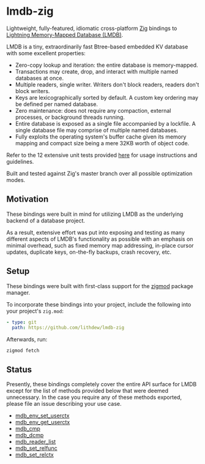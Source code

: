 # lmdb-zig

Lightweight, fully-featured, idiomatic cross-platform [Zig](https://ziglang.org) bindings to [Lightning Memory-Mapped Database (LMDB)](http://www.lmdb.tech/doc/).

LMDB is a tiny, extraordinarily fast Btree-based embedded KV database with some excellent properties:
- Zero-copy lookup and iteration: the entire database is memory-mapped.
- Transactions may create, drop, and interact with multiple named databases at once.
- Multiple readers, single writer. Writers don't block readers, readers don't block writers.
- Keys are lexicographically sorted by default. A custom key ordering may be defined per named database.
- Zero maintenance: does not require any compaction, external processes, or background threads running.
- Entire database is exposed as a single file accompanied by a lockfile. A single database file may comprise of multiple named databases.
- Fully exploits the operating system's buffer cache given its memory mapping and compact size being a mere 32KB worth of object code.

Refer to the 12 extensive unit tests provided [here](lmdb.zig#L874) for usage instructions and guidelines. 

Built and tested against Zig's master branch over all possible optimization modes.


## Motivation

These bindings were built in mind for utilizing LMDB as the underlying backend of a database project.

As a result, extensive effort was put into exposing and testing as many different aspects of LMDB's functionality as possible with an emphasis on minimal overhead, such as fixed memory map addressing, in-place cursor updates, duplicate keys, on-the-fly backups, crash recovery, etc.

## Setup

These bindings were built with first-class support for the [zigmod](https://github.com/nektro/zigmod) package manager.

To incorporate these bindings into your project, include the following into your project's `zig.mod`:

```yml
- type: git
  path: https://github.com/lithdew/lmdb-zig
```

Afterwards, run:

```shell
zigmod fetch
```

## Status

Presently, these bindings completely cover the entire API surface for LMDB except for the list of methods provided below that were deemed unnecessary. In the case you require any of these methods exported, please file an issue describing your use case.

- [mdb_env_set_userctx](http://www.lmdb.tech/doc/group__mdb.html#gaf2fe09eb9c96eeb915a76bf713eecc46)
- [mdb_env_get_userctx](http://www.lmdb.tech/doc/group__mdb.html#ga45df6a4fb150cda2316b5ae224ba52f1)
- [mdb_cmp](http://www.lmdb.tech/doc/group__mdb.html#gaba790a2493f744965b810efac73bac0e)
- [mdb_dcmp](http://www.lmdb.tech/doc/group__mdb.html#gac61d3087282b0824c8c5caff6caabdf3)
- [mdb_reader_list](http://www.lmdb.tech/doc/group__mdb.html#ga8550000cd0501a44f57ee6dff0188744)
- [mdb_set_relfunc](http://www.lmdb.tech/doc/group__mdb.html#ga697d82c7afe79f142207ad5adcdebfeb)
- [mdb_set_relctx](http://www.lmdb.tech/doc/group__mdb.html#ga7c34246308cee01724a1839a8f5cc594)
 
